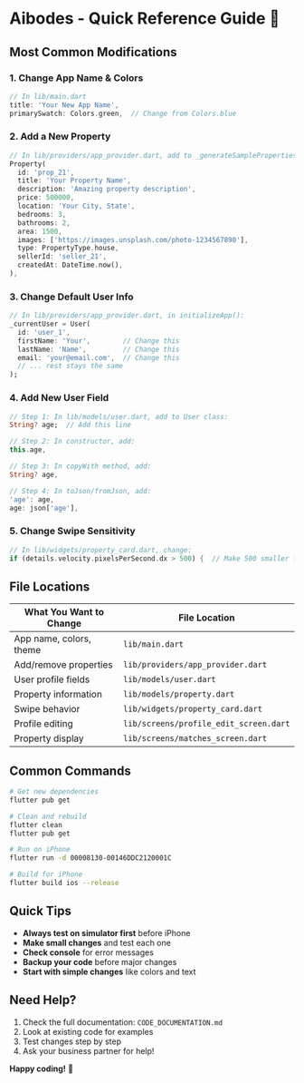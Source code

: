 # Aibodes - Quick Reference Guide 🚀

## Most Common Modifications

### 1. Change App Name & Colors
```dart
// In lib/main.dart
title: 'Your New App Name',
primarySwatch: Colors.green,  // Change from Colors.blue
```

### 2. Add a New Property
```dart
// In lib/providers/app_provider.dart, add to _generateSampleProperties():
Property(
  id: 'prop_21',
  title: 'Your Property Name',
  description: 'Amazing property description',
  price: 500000,
  location: 'Your City, State',
  bedrooms: 3,
  bathrooms: 2,
  area: 1500,
  images: ['https://images.unsplash.com/photo-1234567890'],
  type: PropertyType.house,
  sellerId: 'seller_21',
  createdAt: DateTime.now(),
),
```

### 3. Change Default User Info
```dart
// In lib/providers/app_provider.dart, in initializeApp():
_currentUser = User(
  id: 'user_1',
  firstName: 'Your',        // Change this
  lastName: 'Name',         // Change this
  email: 'your@email.com',  // Change this
  // ... rest stays the same
);
```

### 4. Add New User Field
```dart
// Step 1: In lib/models/user.dart, add to User class:
String? age;  // Add this line

// Step 2: In constructor, add:
this.age,

// Step 3: In copyWith method, add:
String? age,

// Step 4: In toJson/fromJson, add:
'age': age,
age: json['age'],
```

### 5. Change Swipe Sensitivity
```dart
// In lib/widgets/property_card.dart, change:
if (details.velocity.pixelsPerSecond.dx > 500) {  // Make 500 smaller for easier swiping
```

## File Locations

| What You Want to Change | File Location |
|------------------------|---------------|
| App name, colors, theme | `lib/main.dart` |
| Add/remove properties | `lib/providers/app_provider.dart` |
| User profile fields | `lib/models/user.dart` |
| Property information | `lib/models/property.dart` |
| Swipe behavior | `lib/widgets/property_card.dart` |
| Profile editing | `lib/screens/profile_edit_screen.dart` |
| Property display | `lib/screens/matches_screen.dart` |

## Common Commands

```bash
# Get new dependencies
flutter pub get

# Clean and rebuild
flutter clean
flutter pub get

# Run on iPhone
flutter run -d 00008130-00146DDC2120001C

# Build for iPhone
flutter build ios --release
```

## Quick Tips

- **Always test on simulator first** before iPhone
- **Make small changes** and test each one
- **Check console** for error messages
- **Backup your code** before major changes
- **Start with simple changes** like colors and text

## Need Help?

1. Check the full documentation: `CODE_DOCUMENTATION.md`
2. Look at existing code for examples
3. Test changes step by step
4. Ask your business partner for help!

**Happy coding!** 🎉
